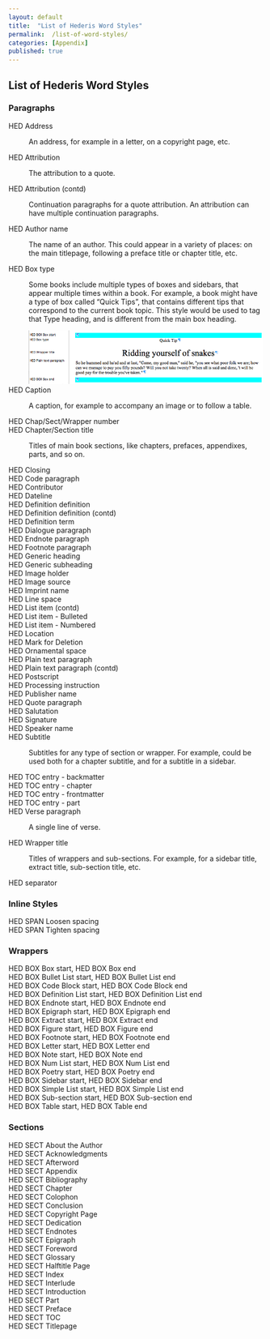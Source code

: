 ```yaml
---
layout: default
title:  "List of Hederis Word Styles"
permalink:  /list-of-word-styles/
categories: [Appendix]
published: true
---
```


<section data-type="appendix" class="hsecappendix" data-hederis-type="hsecappendix" id="list-of-word-styles" data-pi-attrs="id: list-of-word-styles" role="doc-appendix" title="List of Hederis Word Styles"><h1 data-hederis-type="hblkchaptitle" class="hblkchaptitle" id="pZXzixgaU">List of Hederis Word Styles</h1>
    <section class="hwprsubsection" data-hederis-type="hwprsubsection" id="pzHYr4tn4" data-type="subsection" title="Paragraphs"><h1 data-hederis-type="hblktitle" class="hblktitle" id="pnCXdh3To">Paragraphs</h1>
    <dl class="hwprdef-list" data-hederis-type="hwprdef-list" id="pMfjXtcGF"><dt data-hederis-type="hblkdefterm" class="hblkdefterm" id="pLulfp31S">HED Address</dt>
    <dd class="hblkdefinition" data-hederis-type="hblkdefinition" id="liKtxTa971"><p class="hblkdefinition" data-hederis-type="hblkdefinition" id="pjegKnKx5">An address, for example in a letter, on a copyright page, etc.</p></dd>
    <dt data-hederis-type="hblkdefterm" class="hblkdefterm" id="pWdSs0Jkb">HED Attribution</dt>
    <dd class="hblkdefinition" data-hederis-type="hblkdefinition" id="lihx10fGWv"><p class="hblkdefinition" data-hederis-type="hblkdefinition" id="pC6LNB0HH">The attribution to a quote.</p></dd>
    <dt data-hederis-type="hblkdefterm" class="hblkdefterm" id="pZ3IzgRWS">HED Attribution (contd)</dt>
    <dd class="hblkdefinition" data-hederis-type="hblkdefinition" id="liaWT8ahZn"><p class="hblkdefinition" data-hederis-type="hblkdefinition" id="pfn79AsVU">Continuation paragraphs for a quote attribution. An attribution can have multiple continuation paragraphs.</p></dd>
    <dt data-hederis-type="hblkdefterm" class="hblkdefterm" id="pK5B9IZsv">HED Author name</dt>
    <dd class="hblkdefinition" data-hederis-type="hblkdefinition" id="liHFQXQ5yC"><p class="hblkdefinition" data-hederis-type="hblkdefinition" id="pYfK8mI9A">The name of an author. This could appear in a variety of places: on the main titlepage, following a preface title or chapter title, etc.</p></dd>
    <dt data-hederis-type="hblkdefterm" class="hblkdefterm" id="pQIcldT3Z">HED Box type</dt>
    <dd class="hblkdefinition" data-hederis-type="hblkdefinition" id="liZHXt2td2"><p class="hblkdefinition" data-hederis-type="hblkdefinition" id="pXwffaK0K">Some books include multiple types of boxes and sidebars, that appear multiple times within a book. For example, a book might have a type of box called &#8220;Quick Tips&#8221;, that contains different tips that correspond to the current book topic. This style would be used to tag that Type heading, and is different from the main box heading.</p><img data-hederis-type="hblkimg" class="hblkimg" id="p3qdJWBHW" src="/images/boxtype.png"/>
    </dd>
    <dt data-hederis-type="hblkdefterm" class="hblkdefterm" id="p3VWu9nUt">HED Caption</dt>
    <dd class="hblkdefinition" data-hederis-type="hblkdefinition" id="liST56Xrd1"><p class="hblkdefinition" data-hederis-type="hblkdefinition" id="pDoVkKQz2">A caption, for example to accompany an image or to follow a table.</p></dd>
    <dt data-hederis-type="hblkdefterm" class="hblkdefterm" id="p57qbJZl2">HED Chap/Sect/Wrapper number</dt>
    <dt data-hederis-type="hblkdefterm" class="hblkdefterm" id="pFLIyAQjq">HED Chapter/Section title</dt>
    <dd class="hblkdefinition" data-hederis-type="hblkdefinition" id="liALKp7Y0Y"><p class="hblkdefinition" data-hederis-type="hblkdefinition" id="pRNbYe3w4">Titles of main book sections, like chapters, prefaces, appendixes, parts, and so on.</p></dd>
    <dt data-hederis-type="hblkdefterm" class="hblkdefterm" id="pVFF9OwSV">HED Closing</dt>
    <dt data-hederis-type="hblkdefterm" class="hblkdefterm" id="pagI427gU">HED Code paragraph</dt>
    <dt data-hederis-type="hblkdefterm" class="hblkdefterm" id="pkOcF5QjV">HED Contributor</dt>
    <dt data-hederis-type="hblkdefterm" class="hblkdefterm" id="pCzS54EUz">HED Dateline</dt>
    <dt data-hederis-type="hblkdefterm" class="hblkdefterm" id="p8OaMr1wT">HED Definition definition</dt>
    <dt data-hederis-type="hblkdefterm" class="hblkdefterm" id="pa1TQSi7N">HED Definition definition (contd)</dt>
    <dt data-hederis-type="hblkdefterm" class="hblkdefterm" id="p8XyZLc59">HED Definition term</dt>
    <dt data-hederis-type="hblkdefterm" class="hblkdefterm" id="pP7Ni55Pu">HED Dialogue paragraph</dt>
    <dt data-hederis-type="hblkdefterm" class="hblkdefterm" id="pXLMvSnYi">HED Endnote paragraph</dt>
    <dt data-hederis-type="hblkdefterm" class="hblkdefterm" id="pMF5iu6L8">HED Footnote paragraph</dt>
    <dt data-hederis-type="hblkdefterm" class="hblkdefterm" id="ph9IAs6Oy">HED Generic heading</dt>
    <dt data-hederis-type="hblkdefterm" class="hblkdefterm" id="p32KY5ve9">HED Generic subheading</dt>
    <dt data-hederis-type="hblkdefterm" class="hblkdefterm" id="pyQvh5eHx">HED Image holder</dt>
    <dt data-hederis-type="hblkdefterm" class="hblkdefterm" id="pzMcdY1d9">HED Image source</dt>
    <dt data-hederis-type="hblkdefterm" class="hblkdefterm" id="pdYFThesQ">HED Imprint name</dt>
    <dt data-hederis-type="hblkdefterm" class="hblkdefterm" id="p2C6TKrgS">HED Line space</dt>
    <dt data-hederis-type="hblkdefterm" class="hblkdefterm" id="pXQjrYTpw">HED List item (contd)</dt>
    <dt data-hederis-type="hblkdefterm" class="hblkdefterm" id="p4kQ48smM">HED List item - Bulleted</dt>
    <dt data-hederis-type="hblkdefterm" class="hblkdefterm" id="p65nB7Vae">HED List item - Numbered</dt>
    <dt data-hederis-type="hblkdefterm" class="hblkdefterm" id="puFqOUSnA">HED Location</dt>
    <dt data-hederis-type="hblkdefterm" class="hblkdefterm" id="pneswVICG">HED Mark for Deletion</dt>
    <dt data-hederis-type="hblkdefterm" class="hblkdefterm" id="pyW6EiA85">HED Ornamental space</dt>
    <dt data-hederis-type="hblkdefterm" class="hblkdefterm" id="p2iP3f2Mp">HED Plain text paragraph</dt>
    <dt data-hederis-type="hblkdefterm" class="hblkdefterm" id="phCUO7CfB">HED Plain text paragraph (contd)</dt>
    <dt data-hederis-type="hblkdefterm" class="hblkdefterm" id="pSH3fH5Yz">HED Postscript</dt>
    <dt data-hederis-type="hblkdefterm" class="hblkdefterm" id="pUT68myS8">HED Processing instruction</dt>
    <dt data-hederis-type="hblkdefterm" class="hblkdefterm" id="p1Sq2p7un">HED Publisher name</dt>
    <dt data-hederis-type="hblkdefterm" class="hblkdefterm" id="pxNVMSm40">HED Quote paragraph</dt>
    <dt data-hederis-type="hblkdefterm" class="hblkdefterm" id="pSoEANiM1">HED Salutation</dt>
    <dt data-hederis-type="hblkdefterm" class="hblkdefterm" id="pFBWyoQgh">HED Signature</dt>
    <dt data-hederis-type="hblkdefterm" class="hblkdefterm" id="pLoAPAHsA">HED Speaker name</dt>
    <dt data-hederis-type="hblkdefterm" class="hblkdefterm" id="pbet44dPN">HED Subtitle</dt>
    <dd class="hblkdefinition" data-hederis-type="hblkdefinition" id="liZ29vZuni"><p class="hblkdefinition" data-hederis-type="hblkdefinition" id="paW1LtwMY">Subtitles for any type of section or wrapper. For example, could be used both for a chapter subtitle, and for a subtitle in a sidebar.</p></dd>
    <dt data-hederis-type="hblkdefterm" class="hblkdefterm" id="pvv7pLYzb">HED TOC entry - backmatter</dt>
    <dt data-hederis-type="hblkdefterm" class="hblkdefterm" id="p22Wutg8X">HED TOC entry - chapter</dt>
    <dt data-hederis-type="hblkdefterm" class="hblkdefterm" id="prtgBxyBi">HED TOC entry - frontmatter</dt>
    <dt data-hederis-type="hblkdefterm" class="hblkdefterm" id="pXe6ORUNO">HED TOC entry - part</dt>
    <dt data-hederis-type="hblkdefterm" class="hblkdefterm" id="pIIQ4bzYD">HED Verse paragraph</dt>
    <dd class="hblkdefinition" data-hederis-type="hblkdefinition" id="liWN8PsDzF"><p class="hblkdefinition" data-hederis-type="hblkdefinition" id="pPQ0Mr9K8">A single line of verse.</p></dd>
    <dt data-hederis-type="hblkdefterm" class="hblkdefterm" id="pwzkIn4rU">HED Wrapper title</dt>
    <dd class="hblkdefinition" data-hederis-type="hblkdefinition" id="liQYnlXUG6"><p class="hblkdefinition" data-hederis-type="hblkdefinition" id="pZMyniUGQ">Titles of wrappers and sub-sections. For example, for a sidebar title, extract title, sub-section title, etc.</p></dd>
    <dt data-hederis-type="hblkdefterm" class="hblkdefterm" id="pPUsgW0X3">HED separator</dt>
    <dd/></dl>
    </section>
    <section class="hwprsubsection" data-hederis-type="hwprsubsection" id="pJDnY3fGs" data-type="subsection" title="Inline Styles"><h1 data-hederis-type="hblktitle" class="hblktitle" id="pzhQWbUZ5">Inline Styles</h1>
    <dl class="hwprdef-list" data-hederis-type="hwprdef-list" id="pjUZtKpGW"><dt data-hederis-type="hblkdefterm" class="hblkdefterm" id="pQb7WiibL">HED SPAN Loosen spacing</dt>
    <dt data-hederis-type="hblkdefterm" class="hblkdefterm" id="pni0mucnN">HED SPAN Tighten spacing</dt>
    <dd/></dl>
    </section>
    <section class="hwprsubsection" data-hederis-type="hwprsubsection" id="pqbKvSJS4" data-type="subsection" title="Wrappers"><h1 data-hederis-type="hblktitle" class="hblktitle" id="pgL8g30Qh">Wrappers</h1>
    <dl class="hwprdef-list" data-hederis-type="hwprdef-list" id="po5kBOjTy"><dt data-hederis-type="hblkdefterm" class="hblkdefterm" id="pv9PgYZqf">HED BOX Box start, HED BOX Box end</dt>
    <dt data-hederis-type="hblkdefterm" class="hblkdefterm" id="pzsm9c4Xo">HED BOX Bullet List start, HED BOX Bullet List end</dt>
    <dt data-hederis-type="hblkdefterm" class="hblkdefterm" id="pukvqsUVo">HED BOX Code Block start, HED BOX Code Block end</dt>
    <dt data-hederis-type="hblkdefterm" class="hblkdefterm" id="pMsMZW1VM">HED BOX Definition List start, HED BOX Definition List end</dt>
    <dt data-hederis-type="hblkdefterm" class="hblkdefterm" id="pmvS1ndyj">HED BOX Endnote start, HED BOX Endnote end</dt>
    <dt data-hederis-type="hblkdefterm" class="hblkdefterm" id="ppbRQNEbv">HED BOX Epigraph start, HED BOX Epigraph end</dt>
    <dt data-hederis-type="hblkdefterm" class="hblkdefterm" id="pdRRIAykJ">HED BOX Extract start, HED BOX Extract end</dt>
    <dt data-hederis-type="hblkdefterm" class="hblkdefterm" id="p4qe05RoI">HED BOX Figure start, HED BOX Figure end</dt>
    <dt data-hederis-type="hblkdefterm" class="hblkdefterm" id="pkNcBpQJF">HED BOX Footnote start, HED BOX Footnote end</dt>
    <dt data-hederis-type="hblkdefterm" class="hblkdefterm" id="p454dKP3F">HED BOX Letter start, HED BOX Letter end</dt>
    <dt data-hederis-type="hblkdefterm" class="hblkdefterm" id="pIOh3dt8V">HED BOX Note start, HED BOX Note end</dt>
    <dt data-hederis-type="hblkdefterm" class="hblkdefterm" id="pVDBlTby0">HED BOX Num List start, HED BOX Num List end</dt>
    <dt data-hederis-type="hblkdefterm" class="hblkdefterm" id="plz4mnj2k">HED BOX Poetry start, HED BOX Poetry end</dt>
    <dt data-hederis-type="hblkdefterm" class="hblkdefterm" id="pWggd2SYv">HED BOX Sidebar start, HED BOX Sidebar end</dt>
    <dt data-hederis-type="hblkdefterm" class="hblkdefterm" id="pEpKVzVw6">HED BOX Simple List start, HED BOX Simple List end</dt>
    <dt data-hederis-type="hblkdefterm" class="hblkdefterm" id="phV1PU6Si">HED BOX Sub-section start, HED BOX Sub-section end</dt>
    <dt data-hederis-type="hblkdefterm" class="hblkdefterm" id="pPp38WdPG">HED BOX Table start, HED BOX Table end</dt>
    <dd/></dl>
    </section>
    <section class="hwprsubsection" data-hederis-type="hwprsubsection" id="psJrBcsg3" data-type="subsection" title="Sections"><h1 data-hederis-type="hblktitle" class="hblktitle" id="p8JmqySvP">Sections</h1>
    <dl class="hwprdef-list" data-hederis-type="hwprdef-list" id="pnflHW0IA"><dt data-hederis-type="hblkdefterm" class="hblkdefterm" id="pwDnpNBhx">HED SECT About the Author</dt>
    <dt data-hederis-type="hblkdefterm" class="hblkdefterm" id="pCy100L8t">HED SECT Acknowledgments</dt>
    <dt data-hederis-type="hblkdefterm" class="hblkdefterm" id="pDIOraWpm">HED SECT Afterword</dt>
    <dt data-hederis-type="hblkdefterm" class="hblkdefterm" id="pTuy37mvB">HED SECT Appendix</dt>
    <dt data-hederis-type="hblkdefterm" class="hblkdefterm" id="pBHU03NQ3">HED SECT Bibliography</dt>
    <dt data-hederis-type="hblkdefterm" class="hblkdefterm" id="p4x5EdjMN">HED SECT Chapter</dt>
    <dt data-hederis-type="hblkdefterm" class="hblkdefterm" id="pAmPe4BKG">HED SECT Colophon</dt>
    <dt data-hederis-type="hblkdefterm" class="hblkdefterm" id="pVLOKX1ns">HED SECT Conclusion</dt>
    <dt data-hederis-type="hblkdefterm" class="hblkdefterm" id="p7GLLkunG">HED SECT Copyright Page</dt>
    <dt data-hederis-type="hblkdefterm" class="hblkdefterm" id="p0k7U3HsO">HED SECT Dedication</dt>
    <dt data-hederis-type="hblkdefterm" class="hblkdefterm" id="pcPKan9fi">HED SECT Endnotes</dt>
    <dt data-hederis-type="hblkdefterm" class="hblkdefterm" id="pYDA71P6h">HED SECT Epigraph</dt>
    <dt data-hederis-type="hblkdefterm" class="hblkdefterm" id="pB8kzXF6K">HED SECT Foreword</dt>
    <dt data-hederis-type="hblkdefterm" class="hblkdefterm" id="pBni5Ev9q">HED SECT Glossary</dt>
    <dt data-hederis-type="hblkdefterm" class="hblkdefterm" id="pBr70ptzZ">HED SECT Halftitle Page</dt>
    <dt data-hederis-type="hblkdefterm" class="hblkdefterm" id="pwQgGr0Lh">HED SECT Index</dt>
    <dt data-hederis-type="hblkdefterm" class="hblkdefterm" id="pkuHhtJNb">HED SECT Interlude</dt>
    <dt data-hederis-type="hblkdefterm" class="hblkdefterm" id="pgrHo9rM7">HED SECT Introduction</dt>
    <dt data-hederis-type="hblkdefterm" class="hblkdefterm" id="pZh3AMN8r">HED SECT Part</dt>
    <dt data-hederis-type="hblkdefterm" class="hblkdefterm" id="p3IjU1lzU">HED SECT Preface</dt>
    <dt data-hederis-type="hblkdefterm" class="hblkdefterm" id="pMbAHMDaZ">HED SECT TOC</dt>
    <dt data-hederis-type="hblkdefterm" class="hblkdefterm" id="p6hfISifV">HED SECT Titlepage</dt>
    <dd/></dl>
    </section>
    </section>
    